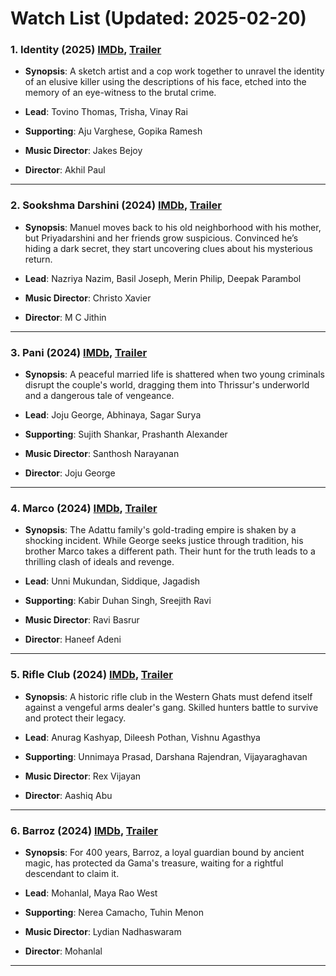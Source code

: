 # Watch List (Updated: 2025-02-20)

### 1. **Identity** (2025) [IMDb](https://www.imdb.com/title/tt27436132/), [Trailer](https://www.youtube.com/watch?v=6LSqReemlTk)

- **Synopsis**: A sketch artist and a cop work together to unravel the identity of an elusive killer using the descriptions of his face, etched into the memory of an eye-witness to the brutal crime.

- **Lead**: Tovino Thomas, Trisha, Vinay Rai
- **Supporting**: Aju Varghese, Gopika Ramesh
- **Music Director**: Jakes Bejoy
- **Director**: Akhil Paul

---

### 2. **Sookshma Darshini** (2024) [IMDb](https://www.imdb.com/title/tt32495687/), [Trailer](https://www.youtube.com/watch?v=IrkfzvO9LkE)

- **Synopsis**: Manuel moves back to his old neighborhood with his mother, but Priyadarshini and her friends grow suspicious. Convinced he’s hiding a dark secret, they start uncovering clues about his mysterious return.

- **Lead**: Nazriya Nazim, Basil Joseph, Merin Philip, Deepak Parambol
- **Music Director**: Christo Xavier
- **Director**: M C Jithin

---

### 3. **Pani** (2024) [IMDb](https://www.imdb.com/title/tt29461220/), [Trailer](https://www.youtube.com/watch?v=TmpzntdJqm4)

- **Synopsis**: A peaceful married life is shattered when two young criminals disrupt the couple's world, dragging them into Thrissur's underworld and a dangerous tale of vengeance.

- **Lead**: Joju George, Abhinaya, Sagar Surya
- **Supporting**: Sujith Shankar, Prashanth Alexander
- **Music Director**: Santhosh Narayanan
- **Director**: Joju George

---

### 4. **Marco** (2024) [IMDb](https://www.imdb.com/title/tt29383379/), [Trailer](https://www.youtube.com/watch?v=5dy3azady4w)

- **Synopsis**: The Adattu family's gold-trading empire is shaken by a shocking incident. While George seeks justice through tradition, his brother Marco takes a different path. Their hunt for the truth leads to a thrilling clash of ideals and revenge.

- **Lead**: Unni Mukundan, Siddique, Jagadish
- **Supporting**: Kabir Duhan Singh, Sreejith Ravi
- **Music Director**: Ravi Basrur
- **Director**: Haneef Adeni

---

### 5. **Rifle Club** (2024) [IMDb](https://www.imdb.com/title/tt31188121/), [Trailer](https://www.youtube.com/watch?v=_HacZSM24mA)

- **Synopsis**: A historic rifle club in the Western Ghats must defend itself against a vengeful arms dealer's gang. Skilled hunters battle to survive and protect their legacy.

- **Lead**: Anurag Kashyap, Dileesh Pothan, Vishnu Agasthya
- **Supporting**: Unnimaya Prasad, Darshana Rajendran, Vijayaraghavan
- **Music Director**: Rex Vijayan
- **Director**: Aashiq Abu

---

### 6. **Barroz** (2024) [IMDb](https://en.wikipedia.org/wiki/Barroz), [Trailer](https://www.youtube.com/watch?v=3hWY6oAuk9I)

- **Synopsis**: For 400 years, Barroz, a loyal guardian bound by ancient magic, has protected da Gama's treasure, waiting for a rightful descendant to claim it.

- **Lead**: Mohanlal, Maya Rao West
- **Supporting**: Nerea Camacho, Tuhin Menon
- **Music Director**: Lydian Nadhaswaram
- **Director**: Mohanlal

---

